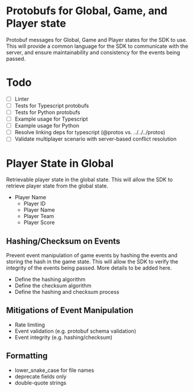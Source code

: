 # Protobufs for Global, Game, and Player state
Protobuf messages for Global, Game and Player states for the SDK to use. This will provide a common language for the SDK to communicate with the server, and ensure maintainability and consistency for the events being passed.

# Todo
- [ ] Linter
- [ ] Tests for Typescript protobufs
- [ ] Tests for Python protobufs
- [ ] Example usage for Typescript
- [ ] Example usage for Python
- [ ] Resolve linking deps for typescript (@protos vs. ../../../protos)
- [ ] Validate multiplayer scenario with server-based conflict resolution

# Player State in Global
Retrievable player state in the global state. This will allow the SDK to retrieve player state from the global state.
  - Player Name
    - Player ID
    - Player Name
    - Player Team
    - Player Score

## Hashing/Checksum on Events
Prevent event manipulation of game events by hashing the events and storing the hash in the game state. This will allow the SDK to verify the integrity of the events being passed. More details to be added here.
- Define the hashing algorithm
- Define the checksum algorithm
- Define the hashing and checksum process

## Mitigations of Event Manipulation
- Rate limiting
- Event validation (e.g. protobuf schema validation)
- Event integrity (e.g. hashing/checksum)

## Formatting
- lower_snake_case for file names
- deprecate fields only
- double-quote strings